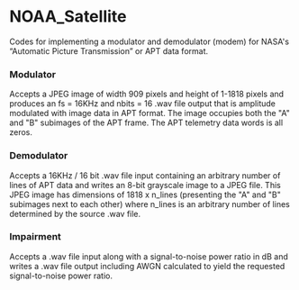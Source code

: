 # NOAA_Satellite

Codes for implementing a modulator and demodulator (modem) for NASA's “Automatic Picture Transmission” or APT data format.

### Modulator
Accepts a JPEG image of width 909 pixels and height of 1-1818 pixels and produces an fs = 16KHz and nbits = 16  .wav file output that is amplitude modulated with image data in APT format. The image occupies both the "A" and "B" subimages of the APT frame. The APT telemetry data words is all zeros.


### Demodulator
Accepts a 16KHz / 16 bit .wav file input containing an arbitrary number of lines of APT data and writes an 8-bit grayscale image to a JPEG file. This JPEG image has dimensions of 1818 x n_lines (presenting the "A" and "B" subimages next to each other) where n_lines is an arbitrary number of lines determined by the source .wav file.


### Impairment
Accepts a .wav file input along with a signal-to-noise power ratio in dB and writes a .wav file output including AWGN calculated to yield the requested signal-to-noise power ratio.  
